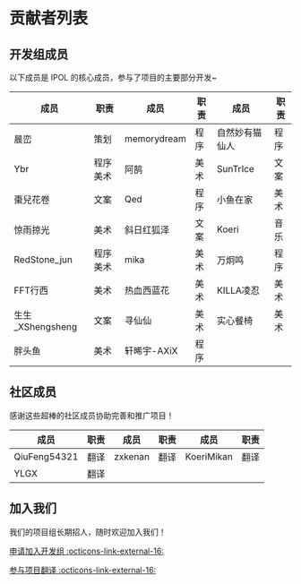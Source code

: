 # 贡献者列表


## 开发组成员

以下成员是 IPOL 的核心成员，参与了项目的主要部分开发~

| 成员             | 职责      | 成员        | 职责 | 成员          | 职责 |
| ---------------- | --------- | ----------- | ---- | ------------- | ---- |
| 晨峦             | 策划      | memorydream | 程序 | 自然妙有猫仙人 | 程序 |
| Ybr              | 程序 美术 | 阿鹄        | 美术 | SunTrIce       | 文案 |
| 棗兒花卷         | 文案      | Qed         | 程序 | 小鱼在家       | 美术 |
| 惊雨掠光         | 美术      | 斜日红狐泽  | 文案 | Koeri          | 音乐 |
| RedStone_jun     | 程序 美术 | mika        | 美术 | 万炯鸣         | 程序 |
| FFT行西          | 美术      | 热血西蓝花  | 美术 | KILLA凌忍      | 美术 |
| 生生_XShengsheng | 文案      | 寻仙仙      | 美术 | 实心餐椅       | 美术 |
| 胖头鱼           | 美术      | 轩晞宇-AXiX | 程序 |

## 社区成员

感谢这些超棒的社区成员协助完善和推广项目！

| 成员         | 职责 | 成员    | 职责 | 成员      | 职责 |
| ------------ | ---- | ------- | ---- | ---------- | ---- |
| QiuFeng54321 | 翻译 | zxkenan | 翻译 | KoeriMikan | 翻译 |
| YLGX         | 翻译 |


## 加入我们

我们的项目组长期招人，随时欢迎加入我们！

[申请加入开发组 :octicons-link-external-16:](http://chenluan.mikecrm.com/JeKq3DU)

[参与项目翻译 :octicons-link-external-16:](https://zh.crowdin.com/project/cyanstars)
